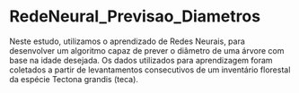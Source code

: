 # RedeNeural_Previsao_Diametros
Neste estudo, utilizamos o aprendizado de Redes Neurais, para desenvolver um algoritmo capaz de prever o diâmetro de uma árvore com base na idade desejada. Os dados utilizados para aprendizagem foram coletados a partir de levantamentos consecutivos de um inventário florestal da espécie Tectona grandis (teca).

